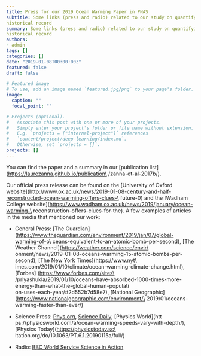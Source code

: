 ```yaml
---
title: Press for our 2019 Ocean Warming Paper in PNAS 
subtitle: Some links (press and radio) related to our study on quantifying ocean warming over the \
historical record
summary: Some links (press and radio) related to our study on quantifying ocean warming over the \
historical record
authors:
- admin
tags: []
categories: []
date: "2019-01-08T00:00:00Z"
featured: false
draft: false

# Featured image
# To use, add an image named `featured.jpg/png` to your page's folder. 
image:
  caption: ""
  focal_point: ""

# Projects (optional).
#   Associate this post with one or more of your projects.
#   Simply enter your project's folder or file name without extension.
#   E.g. `projects = ["internal-project"]` references 
#   `content/project/deep-learning/index.md`.
#   Otherwise, set `projects = []`.
projects: []
---
```


You can find the paper and a summary in our [publication list](https://laurezanna.github.io/publication\
/zanna-et-al-2017b/).

Our official press release can be found on the [University of Oxford
website](http://www.ox.ac.uk/news/2019-01-08-century-and-half-reconstructed-ocean-warming-offers-clues-\
future-0) and the [Wadham College website](https://www.wadham.ox.ac.uk/news/2019/january/ocean-warming-\
reconstruction-offers-clues-for-the). A
few examples of articles in the media that mentioned our work:

- General Press: [The Guardian](https://www.theguardian.com/environment/2019/jan/07/global-warming-of-o\
ceans-equivalent-to-an-atomic-bomb-per-second), [The Weather Channel](https://weather.com/science/envir\
onment/news/2019-01-08-oceans-warming-15-atomic-bombs-per-second), [The New York Times](https://www.nyt\
imes.com/2019/01/10/climate/ocean-warming-climate-change.html),  [Forbes] (https://www.forbes.com/sites\
/priyashukla/2019/01/10/oceans-have-absorbed-1000-times-more-energy-than-what-the-global-human-populati\
on-uses-each-year/#2d552b7d58e7), [National Geographic](https://www.nationalgeographic.com/environment/\
2019/01/oceans-warming-faster-than-ever/)

- Science Press: [Phys.org](https://phys.org/news/2019-01-century-reconstructed-ocean-clues-future.html\
), [Science Daily](https://www.sciencedaily.com/releases/2019/01/190107150746.htm), [Physics World](htt\
ps://physicsworld.com/a/ocean-warming-speeds-vary-with-depth/), [Physics Today](https://physicstoday.sc\
itation.org/do/10.1063/PT.6.1.20190115a/full/)

- Radio: [BBC World Service Science in Action](https://www.bbc.co.uk/programmes/w3cswmqm)
